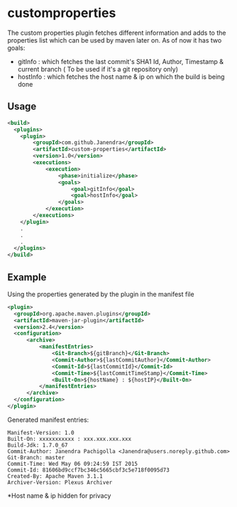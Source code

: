 # customproperties

The custom properties plugin fetches different information and adds to the properties list which can be used by maven later on. As of now it has two goals:
* gitInfo : which fetches the last commit's SHA1 Id, Author, Timestamp & current branch ( To be used if it's a git repository only)
* hostInfo : which fetches the host name & ip on which the build is being done  

## Usage
```xml
<build>
  <plugins>
    <plugin>
        <groupId>com.github.Janendra</groupId>
        <artifactId>custom-properties</artifactId>
        <version>1.0</version>
        <executions>
            <execution>
                <phase>initialize</phase>
                <goals>
                    <goal>gitInfo</goal>
                    <goal>hostInfo</goal>
                </goals>
            </execution>
        </executions>
    </plugin>
    .
    .
    .
  </plugins>
</build>
```
## Example
Using the properties generated by the plugin in the manifest file
```xml
<plugin>
  <groupId>org.apache.maven.plugins</groupId>
  <artifactId>maven-jar-plugin</artifactId>
  <version>2.4</version>
  <configuration>
      <archive>
          <manifestEntries>
              <Git-Branch>${gitBranch}</Git-Branch>
              <Commit-Author>${lastCommitAuthor}</Commit-Author>
              <Commit-Id>${lastCommitId}</Commit-Id>
              <Commit-Time>${lastCommitTimeStamp}</Commit-Time>
              <Built-On>${hostName} : ${hostIP}</Built-On>
          </manifestEntries>
      </archive>
  </configuration>
</plugin>
```
Generated manifest entries:
```
Manifest-Version: 1.0
Built-On: xxxxxxxxxxx : xxx.xxx.xxx.xxx
Build-Jdk: 1.7.0_67
Commit-Author: Janendra Pachigolla <Janendra@users.noreply.github.com>
Git-Branch: master
Commit-Time: Wed May 06 09:24:59 IST 2015
Commit-Id: 81606bd9ccf7bc346c5665cbf3c5e718f0095d73
Created-By: Apache Maven 3.1.1
Archiver-Version: Plexus Archiver
```
*Host name & ip hidden for privacy
